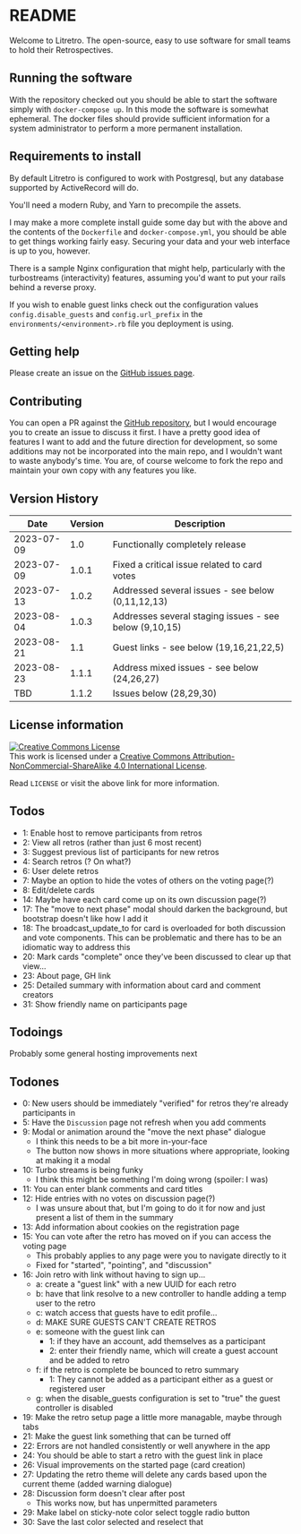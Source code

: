 # README

Welcome to Litretro. The open-source, easy to use software for small teams
to hold their Retrospectives.

## Running the software

With the repository checked out you should be able to start the software
simply with `docker-compose up`. In this mode the software is somewhat
ephemeral. The docker files should provide sufficient information for
a system administrator to perform a more permanent installation.

## Requirements to install

By default Litretro is configured to work with Postgresql, but any 
database supported by ActiveRecord will do.

You'll need a modern Ruby, and Yarn to precompile the assets.

I may make a more complete install guide some day but with the above and
the contents of the `Dockerfile` and `docker-compose.yml`, you should be
able to get things working fairly easy. Securing your data and your
web interface is up to you, however.

There is a sample Nginx configuration that might help, particularly with
the turbostreams (interactivity) features, assuming you'd want to put
your rails behind a reverse proxy.

If you wish to enable guest links check out the configuration values
`config.disable_guests` and `config.url_prefix` in the 
`environments/<environment>.rb` file you deployment is using.

## Getting help

Please create an issue on the
[GitHub issues page](https://github.com/michaellitherland/litretro/issues).

## Contributing

You can open a PR against the
[GitHub repository](https://github.com/michaellitherland/litretro),
but I would encourage you to create an issue to discuss it first. I have
a pretty good idea of features I want to add and the future direction
for development, so some additions may not be incorporated into the
main repo, and I wouldn't want to waste anybody's time. You are, of course
welcome to fork the repo and maintain your own copy with any features you
like.

## Version History

| Date | Version | Description |
|------|---------|-------------|
| 2023-07-09 | 1.0 | Functionally completely release |
| 2023-07-09 | 1.0.1 | Fixed a critical issue related to card votes |
| 2023-07-13 | 1.0.2 | Addressed several issues - see below (0,11,12,13) |
| 2023-08-04 | 1.0.3 | Addresses several staging issues - see below (9,10,15) |
| 2023-08-21 | 1.1 | Guest links - see below (19,16,21,22,5) |
| 2023-08-23 | 1.1.1 | Address mixed issues - see below (24,26,27) |
| TBD | 1.1.2 | Issues below (28,29,30) |

## License information

<div class="aside">
<a rel="license" href="http://creativecommons.org/licenses/by-nc-sa/4.0/"><img alt="Creative Commons License" style="border-width:0" src="https://i.creativecommons.org/l/by-nc-sa/4.0/88x31.png" /></a><br />This work is licensed under a <a rel="license" href="http://creativecommons.org/licenses/by-nc-sa/4.0/">Creative Commons Attribution-NonCommercial-ShareAlike 4.0 International License</a>.
</div>

Read `LICENSE` or visit the above link for more information.

## Todos

- 1: Enable host to remove participants from retros
- 2: View all retros (rather than just 6 most recent)
- 3: Suggest previous list of participants for new retros
- 4: Search retros (? On what?)
- 6: User delete retros
- 7: Maybe an option to hide the votes of others on the voting page(?)
- 8: Edit/delete cards
- 14: Maybe have each card come up on its own discussion page(?)
- 17: The "move to next phase" modal should darken the background, but bootstrap doesn't like how I add it
- 18: The broadcast_update_to for card is overloaded for both discussion and vote components. This can be problematic and there has to be an idiomatic way to address this
- 20: Mark cards "complete" once they've been discussed to clear up that view...
- 23: About page, GH link
- 25: Detailed summary with information about card and comment creators
- 31: Show friendly name on participants page

## Todoings

Probably some general hosting improvements next


## Todones

- 0: New users should be immediately "verified" for retros they're already participants in
- 5: Have the `Discussion` page not refresh when you add comments
- 9: Modal or animation around the "move the next phase" dialogue
    - I think this needs to be a bit more in-your-face
    - The button now shows in more situations where appropriate, looking at making it a modal
- 10: Turbo streams is being funky
    - I think this might be something I'm doing wrong (spoiler: I was)
- 11: You can enter blank comments and card titles
- 12: Hide entries with no votes on discussion page(?)
    - I was unsure about that, but I'm going to do it for now and just present a list of them in the summary
- 13: Add information about cookies on the registration page
- 15: You can vote after the retro has moved on if you can access the voting page
    - This probably applies to any page were you to navigate directly to it
    - Fixed for "started", "pointing", and "discussion"
- 16: Join retro with link without having to sign up...
    - a: create a "guest link" with a new UUID for each retro
    - b: have that link resolve to a new controller to handle adding a temp user to the retro
    - c: watch access that guests have to edit profile...
    - d: MAKE SURE GUESTS CAN'T CREATE RETROS
    - e: someone with the guest link can
        - 1: if they have an account, add themselves as a participant
        - 2: enter their friendly name, which will create a guest account and be added to retro
    - f: if the retro is complete be bounced to retro summary
        - 1: They cannot be added as a participant either as a guest or registered user
    - g: when the disable_guests configuration is set to "true" the guest controller is disabled
- 19: Make the retro setup page a little more managable, maybe through tabs
- 21: Make the guest link something that can be turned off
- 22: Errors are not handled consistently or well anywhere in the app
- 24: You should be able to start a retro with the guest link in place
- 26: Visual improvements on the started page (card creation)
- 27: Updating the retro theme will delete any cards based upon the current theme (added warning dialogue)
- 28: Discussion form doesn't clear after post
    - This works now, but has unpermitted parameters
- 29: Make label on sticky-note color select toggle radio button
- 30: Save the last color selected and reselect that

